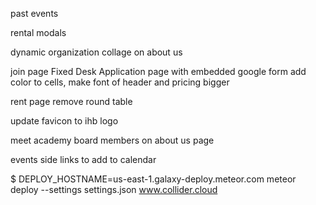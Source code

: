 <!--slide that shows the coworking space-->
<!--    full screen video-->
    
<!--integrate with mailchimp-->
<!--ability to add programs-->

<!--modal for academy, embedded slideshow-->

<!--hover text for nonlogged in people-->

<!--alpha beta opt in -->

past events

rental modals

dynamic organization collage on about us 

join page
    Fixed Desk Application page with embedded google form
    add color to cells, make font of header and pricing bigger
    
rent page
    remove round table 
    
update favicon to ihb logo

meet academy board members on about us page

events
    side links to add to calendar 

$ DEPLOY_HOSTNAME=us-east-1.galaxy-deploy.meteor.com meteor deploy --settings settings.json www.collider.cloud